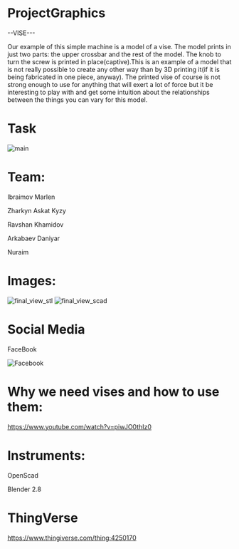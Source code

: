 # ProjectGraphics

--VISE---

Our example of this simple machine is a model of a vise. The model prints in just two parts: the upper crossbar and the rest of the model. 
The knob to turn the screw is printed in place(captive).This is an example of a model that is not really possible to create any other way
than by 3D printing it(if it is being fabricated in one piece, anyway).
The printed vise  of course is not strong enough to use for anything that will exert a lot of force
but it be interesting to play with and get some intuition about the relationships between the things you can vary for this model.


# Task
![main](https://user-images.githubusercontent.com/49818721/77933858-f3051680-72b7-11ea-9592-9f09c62877d4.jpg)

# Team:
Ibraimov Marlen

Zharkyn Askat Kyzy

Ravshan Khamidov

Arkabaev Daniyar

Nuraim



# Images:
![final_view_stl](https://user-images.githubusercontent.com/49818721/77936742-ff8b6e00-72bb-11ea-8670-b1f5dc8a3abc.png)
![final_view_scad](https://user-images.githubusercontent.com/49818721/77936817-17fb8880-72bc-11ea-80f8-292d2b08b530.png)

# Social Media
FaceBook

![Facebook](https://user-images.githubusercontent.com/49818721/77938325-3f535500-72be-11ea-84c6-6d947b41ad02.png)

# Why we need vises and how to use them:
https://www.youtube.com/watch?v=piwJO0thIz0

# Instruments:
OpenScad

Blender 2.8
# ThingVerse
https://www.thingiverse.com/thing:4250170
